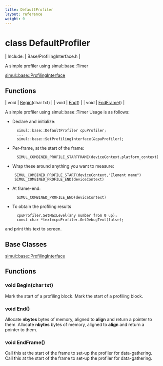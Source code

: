 ```yaml
---
title: DefaultProfiler
layout: reference
weight: 0
---
```

class DefaultProfiler
===

| Include: | Base/ProfilingInterface.h |

A simple profiler using simul::base::Timer<br>

[simul::base::ProfilingInterface](ProfilingInterface)

Functions
---

| void | [Begin](#Begin)(char txt) |
| void | [End](#End)() |
| void | [EndFrame](#EndFrame)() |

A simple profiler using simul::base::Timer
Usage is as follows:

* Declare and initialize:

		simul::base::DefaultProfiler cpuProfiler;
		...
		simul::base::SetProfilingInterface(&cpuProfiler);

* Per-frame, at the start of the frame:

		SIMUL_COMBINED_PROFILE_STARTFRAME(deviceContext.platform_context)

*  Wrap these around anything you want to measure:

		SIMUL_COMBINED_PROFILE_START(deviceContext,"Element name")
		SIMUL_COMBINED_PROFILE_END(deviceContext)

* At frame-end:

		SIMUL_COMBINED_PROFILE_END(deviceContext)

* To obtain the profiling results

		cpuProfiler.SetMaxLevel(any number from 0 up);
		const char *text=cpuProfiler.GetDebugText(false);

and print this text to screen.

  


Base Classes
---
[simul::base::ProfilingInterface](ProfilingInterface)

Functions
---

### <a name="Begin"/>void Begin(char txt)
Mark the start of a profiling block.
Mark the start of a profiling block.

### <a name="End"/>void End()
Allocate **nbytes** bytes of memory, aligned to **align** and return a pointer to them.
Allocate **nbytes** bytes of memory, aligned to **align** and return a pointer to them.

### <a name="EndFrame"/>void EndFrame()
Call this at the start of the frame to set-up the profiler for data-gathering.
Call this at the start of the frame to set-up the profiler for data-gathering.
